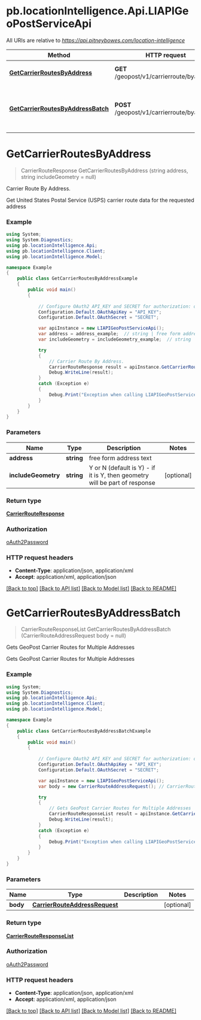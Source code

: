 # pb.locationIntelligence.Api.LIAPIGeoPostServiceApi

All URIs are relative to *https://api.pitneybowes.com/location-intelligence*

Method | HTTP request | Description
------------- | ------------- | -------------
[**GetCarrierRoutesByAddress**](LIAPIGeoPostServiceApi.md#getcarrierroutesbyaddress) | **GET** /geopost/v1/carrierroute/byaddress | Carrier Route By Address.
[**GetCarrierRoutesByAddressBatch**](LIAPIGeoPostServiceApi.md#getcarrierroutesbyaddressbatch) | **POST** /geopost/v1/carrierroute/byaddress | Gets GeoPost Carrier Routes for Multiple Addresses


<a name="getcarrierroutesbyaddress"></a>
# **GetCarrierRoutesByAddress**
> CarrierRouteResponse GetCarrierRoutesByAddress (string address, string includeGeometry = null)

Carrier Route By Address.

Get United States Postal Service (USPS) carrier route data for the requested address

### Example
```csharp
using System;
using System.Diagnostics;
using pb.locationIntelligence.Api;
using pb.locationIntelligence.Client;
using pb.locationIntelligence.Model;

namespace Example
{
    public class GetCarrierRoutesByAddressExample
    {
        public void main()
        {
            
            // Configure OAuth2 API_KEY and SECRET for authorization: oAuth2Password
            Configuration.Default.OAuthApiKey = "API_KEY";
            Configuration.Default.OAuthSecret = "SECRET";

            var apiInstance = new LIAPIGeoPostServiceApi();
            var address = address_example;  // string | free form address text
            var includeGeometry = includeGeometry_example;  // string | Y or N (default is Y) - if it is Y, then geometry will be part of response (optional) 

            try
            {
                // Carrier Route By Address.
                CarrierRouteResponse result = apiInstance.GetCarrierRoutesByAddress(address, includeGeometry);
                Debug.WriteLine(result);
            }
            catch (Exception e)
            {
                Debug.Print("Exception when calling LIAPIGeoPostServiceApi.GetCarrierRoutesByAddress: " + e.Message );
            }
        }
    }
}
```

### Parameters

Name | Type | Description  | Notes
------------- | ------------- | ------------- | -------------
 **address** | **string**| free form address text | 
 **includeGeometry** | **string**| Y or N (default is Y) - if it is Y, then geometry will be part of response | [optional] 

### Return type

[**CarrierRouteResponse**](CarrierRouteResponse.md)

### Authorization

[oAuth2Password](../README.md#oAuth2Password)

### HTTP request headers

 - **Content-Type**: application/json, application/xml
 - **Accept**: application/xml, application/json

[[Back to top]](#) [[Back to API list]](../README.md#documentation-for-api-endpoints) [[Back to Model list]](../README.md#documentation-for-models) [[Back to README]](../README.md)

<a name="getcarrierroutesbyaddressbatch"></a>
# **GetCarrierRoutesByAddressBatch**
> CarrierRouteResponseList GetCarrierRoutesByAddressBatch (CarrierRouteAddressRequest body = null)

Gets GeoPost Carrier Routes for Multiple Addresses

Gets GeoPost Carrier Routes for Multiple Addresses

### Example
```csharp
using System;
using System.Diagnostics;
using pb.locationIntelligence.Api;
using pb.locationIntelligence.Client;
using pb.locationIntelligence.Model;

namespace Example
{
    public class GetCarrierRoutesByAddressBatchExample
    {
        public void main()
        {
            
            // Configure OAuth2 API_KEY and SECRET for authorization: oAuth2Password
            Configuration.Default.OAuthApiKey = "API_KEY";
            Configuration.Default.OAuthSecret = "SECRET";

            var apiInstance = new LIAPIGeoPostServiceApi();
            var body = new CarrierRouteAddressRequest(); // CarrierRouteAddressRequest |  (optional) 

            try
            {
                // Gets GeoPost Carrier Routes for Multiple Addresses
                CarrierRouteResponseList result = apiInstance.GetCarrierRoutesByAddressBatch(body);
                Debug.WriteLine(result);
            }
            catch (Exception e)
            {
                Debug.Print("Exception when calling LIAPIGeoPostServiceApi.GetCarrierRoutesByAddressBatch: " + e.Message );
            }
        }
    }
}
```

### Parameters

Name | Type | Description  | Notes
------------- | ------------- | ------------- | -------------
 **body** | [**CarrierRouteAddressRequest**](CarrierRouteAddressRequest.md)|  | [optional] 

### Return type

[**CarrierRouteResponseList**](CarrierRouteResponseList.md)

### Authorization

[oAuth2Password](../README.md#oAuth2Password)

### HTTP request headers

 - **Content-Type**: application/json, application/xml
 - **Accept**: application/xml, application/json

[[Back to top]](#) [[Back to API list]](../README.md#documentation-for-api-endpoints) [[Back to Model list]](../README.md#documentation-for-models) [[Back to README]](../README.md)

